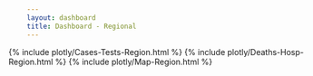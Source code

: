 ```yaml
---
layout: dashboard
title: Dashboard - Regional
---
```


<head>
  <style>
    .plotly-graph-div.js-plotly-plot {height: 550px !important}
  </style>
</head>

<div style="max-width: 48rem; margin-left: -2rem; margin-right: -2rem">
  {% include plotly/Cases-Tests-Region.html %}
  {% include plotly/Deaths-Hosp-Region.html %}
  {% include plotly/Map-Region.html %}
</div>
